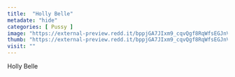 ```yaml
---
title:  "Holly Belle"
metadate: "hide"
categories: [ Pussy ]
image: "https://external-preview.redd.it/bppjGA7JIxm9_cqvQgf8RqWfsEGJnVojZYfYGzT0J1c.jpg?auto=webp&s=eb5254369ded9d3ec0fa4b9fc2eac19192527b9e"
thumb: "https://external-preview.redd.it/bppjGA7JIxm9_cqvQgf8RqWfsEGJnVojZYfYGzT0J1c.jpg?width=1080&crop=smart&auto=webp&s=28be1d6635d0c0211fc470aae1344b5c8c83913f"
visit: ""
---
```

Holly Belle

